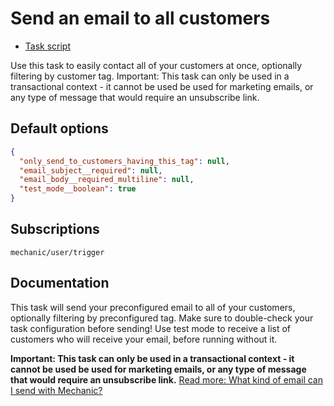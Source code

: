 # Send an email to all customers

* [Task script](./script.liquid)

Use this task to easily contact all of your customers at once, optionally filtering by customer tag. Important: This task can only be used in a transactional context - it cannot be used be used for marketing emails, or any type of message that would require an unsubscribe link.

## Default options

```json
{
  "only_send_to_customers_having_this_tag": null,
  "email_subject__required": null,
  "email_body__required_multiline": null,
  "test_mode__boolean": true
}
```

## Subscriptions

```liquid
mechanic/user/trigger
```

## Documentation

This task will send your preconfigured email to all of your customers, optionally filtering by preconfigured tag. Make sure to double-check your task configuration before sending! Use test mode to receive a list of customers who will receive your email, before running without it.

**Important: This task can only be used in a transactional context - it cannot be used be used for marketing emails, or any type of message that would require an unsubscribe link.** [Read more: What kind of email can I send with Mechanic?](https://help.usemechanic.com/en/articles/3140336-what-kind-of-email-can-i-send-with-mechanic)